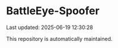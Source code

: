 # BattleEye-Spoofer

Last updated: 2025-06-19 12:30:28

This repository is automatically maintained.
